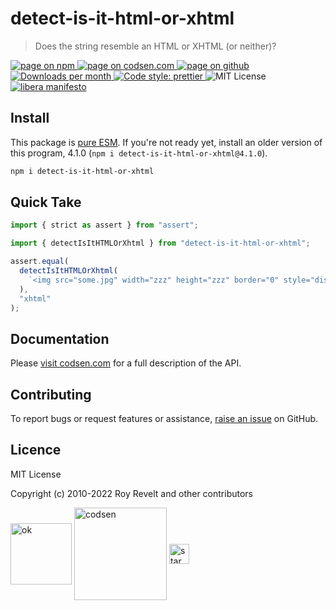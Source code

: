 # detect-is-it-html-or-xhtml

> Does the string resemble an HTML or XHTML (or neither)?

<div class="package-badges">
  <a href="https://www.npmjs.com/package/detect-is-it-html-or-xhtml" rel="nofollow noreferrer noopener">
    <img src="https://img.shields.io/badge/-npm-blue?style=flat-square" alt="page on npm">
  </a>
  <a href="https://codsen.com/os/detect-is-it-html-or-xhtml" rel="nofollow noreferrer noopener">
    <img src="https://img.shields.io/badge/-codsen-blue?style=flat-square" alt="page on codsen.com">
  </a>
  <a href="https://github.com/codsen/codsen/tree/main/packages/detect-is-it-html-or-xhtml" rel="nofollow noreferrer noopener">
    <img src="https://img.shields.io/badge/-github-blue?style=flat-square" alt="page on github">
  </a>
  <a href="https://npmcharts.com/compare/detect-is-it-html-or-xhtml?interval=30" rel="nofollow noreferrer noopener" target="_blank">
    <img src="https://img.shields.io/npm/dm/detect-is-it-html-or-xhtml.svg?style=flat-square" alt="Downloads per month">
  </a>
  <a href="https://prettier.io" rel="nofollow noreferrer noopener" target="_blank">
    <img src="https://img.shields.io/badge/code_style-prettier-brightgreen.svg?style=flat-square" alt="Code style: prettier">
  </a>
  <img src="https://img.shields.io/badge/licence-MIT-brightgreen.svg?style=flat-square" alt="MIT License">
  <a href="https://liberamanifesto.com" rel="nofollow noreferrer noopener" target="_blank">
    <img src="https://img.shields.io/badge/libera-manifesto-lightgrey.svg?style=flat-square" alt="libera manifesto">
  </a>
</div>

## Install

This package is [pure ESM](https://gist.github.com/sindresorhus/a39789f98801d908bbc7ff3ecc99d99c). If you're not ready yet, install an older version of this program, 4.1.0 (`npm i detect-is-it-html-or-xhtml@4.1.0`).

```bash
npm i detect-is-it-html-or-xhtml
```

## Quick Take

```js
import { strict as assert } from "assert";

import { detectIsItHTMLOrXhtml } from "detect-is-it-html-or-xhtml";

assert.equal(
  detectIsItHTMLOrXhtml(
    `<img src="some.jpg" width="zzz" height="zzz" border="0" style="display:block;" alt="zzz"/>`
  ),
  "xhtml"
);
```

## Documentation

Please [visit codsen.com](https://codsen.com/os/detect-is-it-html-or-xhtml/) for a full description of the API.

## Contributing

To report bugs or request features or assistance, [raise an issue](https://github.com/codsen/codsen/issues/new/choose) on GitHub.

## Licence

MIT License

Copyright (c) 2010-2022 Roy Revelt and other contributors

<img src="https://codsen.com/images/png-codsen-ok.png" width="98" alt="ok" align="center"> <img src="https://codsen.com/images/png-codsen-1.png" width="148" alt="codsen" align="center"> <img src="https://codsen.com/images/png-codsen-star-small.png" width="32" alt="star" align="center">

